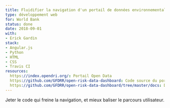 ```yaml
---
title: Fluidifier la navigation d'un portail de données environnementales
type: développement web
for: World Bank
status: done
date: 2018-09-01
with:
- Erick Gardin
stack:
- Angular.js
- Python
- HTML
- CSS
- Travis CI
resources:
  https://index.opendri.org/: Portail Open Data
  https://github.com/GFDRR/open-risk-data-dashboard: Code source du portail
  https://github.com/GFDRR/open-risk-data-dashboard/tree/master/docs: Documentation et entretiens utilisateurs
---
```


Jeter le code qui freine la navigation, et mieux baliser le parcours utilisateur.

<!--more-->
